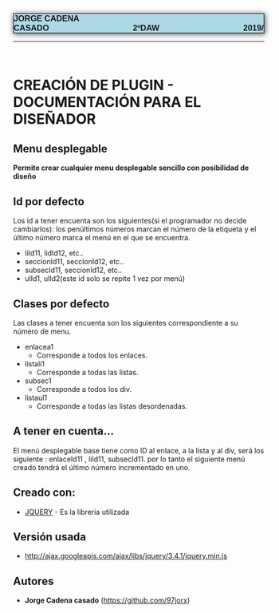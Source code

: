 <style type='text/css'>

#autor {
background-color: lightblue;
font-family: Arial Narrow, sans-serif;
box-shadow: #555 1px 1px 10px 0.5px;
border:#000 solid 1px;
}


b {
  padding-left:10em;
  padding-right:10em;
}

</style>

### <pre id="autor">JORGE CADENA CASADO  <b>2ºDAW</b>  2019/12/15</pre>

---
<br>

# **CREACIÓN DE PLUGIN - DOCUMENTACIÓN PARA EL DISEÑADOR**

## Menu desplegable 

**Permite crear cualquier menu desplegable sencillo con posibilidad de diseño**


## Id por defecto

Los id a tener encuenta son los siguientes(si el programador no decide cambiarlos):
los penúltimos números marcan el número de la etiqueta y el último número marca el menú
en el que se encuentra.

* liId11, lidId12, etc..
* seccionId11, seccionId12, etc..
* subsecId11, seccionId12, etc..
* ulId1, ulId2(este id solo se repite 1 vez por menú)

## Clases por defecto

Las clases a tener encuenta son los siguientes correspondiente a su número de menu.


* enlacea1
  * Corresponde a todos los enlaces.
* listali1
  * Corresponde a todas las listas.
* subsec1
  * Corresponde a todos los div.
* listaul1
  * Corresponde a todas las listas desordenadas.


## A tener en cuenta...

El menú desplegable base tiene como ID al enlace,
a la lista y al div, será los siguiente : enlaceId11 , liId11, subsecId11.
por lo tanto el siguiente menú creado tendrá el último número incrementado en uno.




## Creado con: 

* [JQUERY](http://www.dropwizard.io/1.0.2/docs/) - Es la libreria utilizada


## Versión usada 

* http://ajax.googleapis.com/ajax/libs/jquery/3.4.1/jquery.min.js

## Autores

* **Jorge Cadena casado**  (https://github.com/97jorx)







